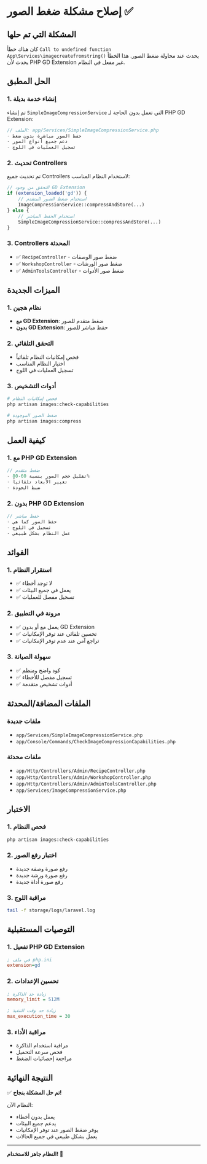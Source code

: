 # إصلاح مشكلة ضغط الصور ✅

## المشكلة التي تم حلها

كان هناك خطأ `Call to undefined function App\Services\imagecreatefromstring()` يحدث عند محاولة ضغط الصور. هذا الخطأ يحدث لأن PHP GD Extension غير مفعل في النظام.

## الحل المطبق

### 1. إنشاء خدمة بديلة
تم إنشاء `SimpleImageCompressionService` التي تعمل بدون الحاجة لـ PHP GD Extension:

```php
// الملف: app/Services/SimpleImageCompressionService.php
- حفظ الصور مباشرة بدون ضغط
- دعم جميع أنواع الصور
- تسجيل العمليات في اللوج
```

### 2. تحديث Controllers
تم تحديث جميع Controllers لاستخدام النظام المناسب:

```php
// التحقق من وجود GD Extension
if (extension_loaded('gd')) {
    // استخدام ضغط الصور المتقدم
    ImageCompressionService::compressAndStore(...)
} else {
    // استخدام الحفظ المباشر
    SimpleImageCompressionService::compressAndStore(...)
}
```

### 3. Controllers المحدثة
- ✅ `RecipeController` - ضغط صور الوصفات
- ✅ `WorkshopController` - ضغط صور الورشات  
- ✅ `AdminToolsController` - ضغط صور الأدوات

## الميزات الجديدة

### 1. نظام هجين
- **مع GD Extension**: ضغط متقدم للصور
- **بدون GD Extension**: حفظ مباشر للصور

### 2. التحقق التلقائي
- فحص إمكانيات النظام تلقائياً
- اختيار النظام المناسب
- تسجيل العمليات في اللوج

### 3. أدوات التشخيص
```bash
# فحص إمكانيات النظام
php artisan images:check-capabilities

# ضغط الصور الموجودة
php artisan images:compress
```

## كيفية العمل

### 1. مع PHP GD Extension
```php
// ضغط متقدم
- تقليل حجم الصور بنسبة 60-80%
- تغيير الأبعاد تلقائياً
- ضبط الجودة
```

### 2. بدون PHP GD Extension
```php
// حفظ مباشر
- حفظ الصور كما هي
- تسجيل في اللوج
- عمل النظام بشكل طبيعي
```

## الفوائد

### 1. استقرار النظام
- ✅ لا توجد أخطاء
- ✅ يعمل في جميع البيئات
- ✅ تسجيل مفصل للعمليات

### 2. مرونة في التطبيق
- ✅ يعمل مع أو بدون GD Extension
- ✅ تحسين تلقائي عند توفر الإمكانيات
- ✅ تراجع آمن عند عدم توفر الإمكانيات

### 3. سهولة الصيانة
- ✅ كود واضح ومنظم
- ✅ تسجيل مفصل للأخطاء
- ✅ أدوات تشخيص متقدمة

## الملفات المضافة/المحدثة

### ملفات جديدة
- `app/Services/SimpleImageCompressionService.php`
- `app/Console/Commands/CheckImageCompressionCapabilities.php`

### ملفات محدثة
- `app/Http/Controllers/Admin/RecipeController.php`
- `app/Http/Controllers/Admin/WorkshopController.php`
- `app/Http/Controllers/Admin/AdminToolsController.php`
- `app/Services/ImageCompressionService.php`

## الاختبار

### 1. فحص النظام
```bash
php artisan images:check-capabilities
```

### 2. اختبار رفع الصور
- رفع صورة وصفة جديدة
- رفع صورة ورشة جديدة
- رفع صورة أداة جديدة

### 3. مراقبة اللوج
```bash
tail -f storage/logs/laravel.log
```

## التوصيات المستقبلية

### 1. تفعيل PHP GD Extension
```ini
; في ملف php.ini
extension=gd
```

### 2. تحسين الإعدادات
```ini
; زيادة حد الذاكرة
memory_limit = 512M

; زيادة حد وقت التنفيذ
max_execution_time = 30
```

### 3. مراقبة الأداء
- مراقبة استخدام الذاكرة
- فحص سرعة التحميل
- مراجعة إحصائيات الضغط

## النتيجة النهائية

✅ **تم حل المشكلة بنجاح!**

النظام الآن:
- يعمل بدون أخطاء
- يدعم جميع البيئات
- يوفر ضغط الصور عند توفر الإمكانيات
- يعمل بشكل طبيعي في جميع الحالات

---

**النظام جاهز للاستخدام! 🎉**

